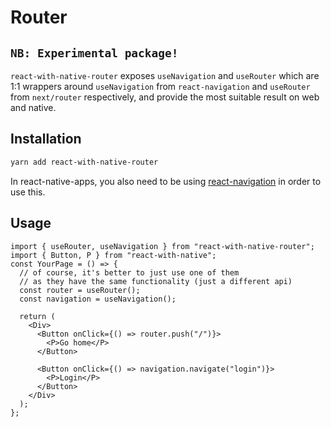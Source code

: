 # Router

## `NB: Experimental package!`

`react-with-native-router` exposes `useNavigation` and `useRouter` which are 1:1 wrappers around `useNavigation` from `react-navigation` and `useRouter` from `next/router` respectively, and provide the most suitable result on web and native.

## Installation

```bash
yarn add react-with-native-router
```

In react-native-apps, you also need to be using [react-navigation](https://reactnavigation.org/) in order to use this.

## Usage

```tsx
import { useRouter, useNavigation } from "react-with-native-router";
import { Button, P } from "react-with-native";
const YourPage = () => {
  // of course, it's better to just use one of them
  // as they have the same functionality (just a different api)
  const router = useRouter();
  const navigation = useNavigation();

  return (
    <Div>
      <Button onClick={() => router.push("/")}>
        <P>Go home</P>
      </Button>

      <Button onClick={() => navigation.navigate("login")}>
        <P>Login</P>
      </Button>
    </Div>
  );
};
```
